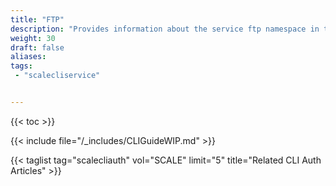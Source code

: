 ```yaml
---
title: "FTP"
description: "Provides information about the service ftp namespace in the TrueNAS CLI. Includes command syntax and common commands."
weight: 30 
draft: false
aliases:
tags:
 - "scalecliservice"


---
```


{{< toc >}}

{{< include file="/_includes/CLIGuideWIP.md" >}}

{{< taglist tag="scalecliauth" vol="SCALE" limit="5" title="Related CLI Auth Articles" >}}